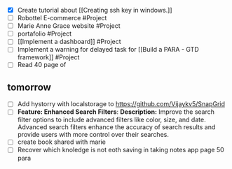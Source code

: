 - [x] Create tutorial about [[Creating ssh key in windows.]]
- [ ] Robottel E-commerce #Project 
- [ ] Marie Anne Grace website #Project 
 - [ ] portafolio #Project 
- [ ] [[Implement a dashboard]] #Project 
- [ ] Implement a warning for delayed task for [[Build a PARA - GTD framework]] #Project
- [ ] Read 40 page of 

## tomorrow
- [ ] Add hystorry with localstorage to https://github.com/Vijaykv5/SnapGrid
- [ ] **Feature: Enhanced Search Filters**: **Description:** Improve the search filter options to include advanced filters like color, size, and date. Advanced search filters enhance the accuracy of search results and provide users with more control over their searches.
- [ ] create book shared with marie
- [ ] Recover which knoledge is not eoth saving in taking notes app page 50 para